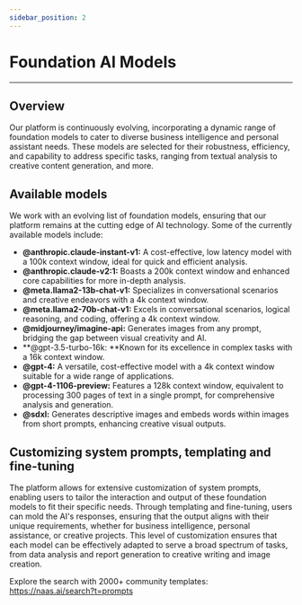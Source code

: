 ```yaml
---
sidebar_position: 2
---
```


# Foundation AI Models
---

## Overview
Our platform is continuously evolving, incorporating a dynamic range of foundation models to cater to diverse business intelligence and personal assistant needs. These models are selected for their robustness, efficiency, and capability to address specific tasks, ranging from textual analysis to creative content generation, and more.


## Available models 
We work with an evolving list of foundation models, ensuring that our platform remains at the cutting edge of AI technology. Some of the currently available models include:

- **@anthropic.claude-instant-v1:** A cost-effective, low latency model with a 100k context window, ideal for quick and efficient analysis.
- **@anthropic.claude-v2:1:** Boasts a 200k context window and enhanced core capabilities for more in-depth analysis.
- **@meta.llama2-13b-chat-v1:** Specializes in conversational scenarios and creative endeavors with a 4k context window.
- **@meta.llama2-70b-chat-v1:** Excels in conversational scenarios, logical reasoning, and coding, offering a 4k context window.
- **@midjourney/imagine-api:** Generates images from any prompt, bridging the gap between visual creativity and AI.
- **@gpt-3.5-turbo-16k: **Known for its excellence in complex tasks with a 16k context window.
- **@gpt-4:** A versatile, cost-effective model with a 4k context window suitable for a wide range of applications.
- **@gpt-4-1106-preview:** Features a 128k context window, equivalent to processing 300 pages of text in a single prompt, for comprehensive analysis and generation.
- **@sdxl:** Generates descriptive images and embeds words within images from short prompts, enhancing creative visual outputs.

## Customizing system prompts, templating and fine-tuning
The platform allows for extensive customization of system prompts, enabling users to tailor the interaction and output of these foundation models to fit their specific needs. Through templating and fine-tuning, users can mold the AI's responses, ensuring that the output aligns with their unique requirements, whether for business intelligence, personal assistance, or creative projects. This level of customization ensures that each model can be effectively adapted to serve a broad spectrum of tasks, from data analysis and report generation to creative writing and image creation.

Explore the search with 2000+ community templates: https://naas.ai/search?t=prompts 